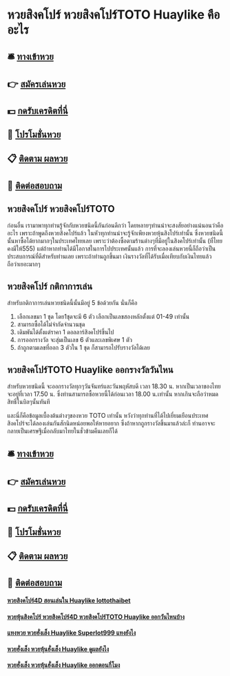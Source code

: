 # หวยสิงคโปร์ หวยสิงคโปร์TOTO Huaylike คืออะไร

## 🛎 [ทางเข้าหวย](https://bit.ly/3xzuShp)
## 👉 [สมัครเล่นหวย](https://bit.ly/3xzuShp)
## 💵 [กดรับเครดิตที่นี่](https://bit.ly/3Ulojsv)
## 👑 [โปรโมชั่นหวย](https://bit.ly/3Ulojsv)
## 📋 [ติดตาม ผลหวย](https://bit.ly/3Ulojsv)
## 📱 [ติดต่อสอบถาม](https://bit.ly/3Ulojsv)

## หวยสิงคโปร์ หวยสิงคโปร์TOTO
ก่อนอื่น เรามาพาทุกท่านรู้จักกับหวยชนิดนี้กันก่อนดีกว่า โดยหลายๆท่านน่าจะสงสัยอย่างแน่นอนว่าคืออะไร เพราะถ้าพูดถึงหวยสิงคโปร์แล้ว ในหัวทุกท่านน่าจะรู้จักเพียงหวยหุ้นสิงโปร์เท่านั้น ซึ่งหวยชนิดนี้นั้นหาซื้อได้ยากมากๆในประเทศไทยเลย เพราะว่าต้องซื้อตามร้านต่างๆที่มีอยู่ในสิงคโปร์เท่านั้น (ที่ไทยคงมีให้555) แต่ถ้าหากท่านได้มีโอกาสในการไปประเทศนั้นแล้ว การที่จะลองเล่นหวยนี้ก็ถือว่าเป็นประสบการณ์ที่ดีสำหรับท่านเลย เพราะถ้าท่านถูกขึ้นมา เงินรางวัลที่ได้รับเมื่อเทียบกับเงินไทยแล้ว ถือว่าเยอะมากๆ

## หวยสิงคโปร์ กติกาการเล่น
สำหรับกติกาการเล่นหวยชนิดนี้นั้นมีอยู่ 5 ข้อด้วยกัน นั่นก็คือ
1. เลือกเลขมา 1 ชุด โดย1ชุดจะมี 6 ตัว เลือกเป็นเลขสองหลักตั้งแต่ 01-49 เท่านั้น
2. สามารถซื้อได้ไม่จำกัดจำนวนชุด
3. เดิมพันได้ตั้งแต่ราคา 1 ดอลลาร์สิงคโปร์ขึ้นไป
4. การออกรางวัล จะสุ่มเป็นเลข 6 ตัวและเลขพิเศษ 1 ตัว
5. ถ้าถูกตามเลขที่ออก 3 ตัวใน 1 ชุด ก็สามารถไปรับรางวัลได้เลย

## หวยสิงคโปร์TOTO Huaylike ออกรางวัลวันไหน
สำหรับหวยชนิดนี้ จะออกรางวัลทุกๆวันจันทร์และวันพฤหัสบดี เวลา 18.30 น. หากเป็นเวลาของไทยจะอยู่ที่เวลา 17.50 น. ซึ่งท่านสามารถซื้อหวยนี้ได้ก่อนเวลา 18.00 น.เท่านั้น หากเกินจะถือว่าหมดสิทธิ์ในบิลๆนั้นทันที

และนี่ก็คือข้อมูลเบื้องต้นต่างๆของหวย TOTO เท่านั้น หวังว่าทุกท่านที่ได้ไปเยี่ยมเยือนประเทศสิงคโปร์จะได้ลองเล่นกันสักนิดหน่อยพอให้หายอยาก ซึ่งถ้าหากถูกรางวัลขึ้นมาแล้วล่ะก็ ท่านอาจจะกลายเป็นเศรษฐีเมื่อกลับมาไทยในชั่วข้ามคืนเลยก็ได้

## 🛎 [ทางเข้าหวย](https://bit.ly/3xzuShp)
## 👉 [สมัครเล่นหวย](https://bit.ly/3xzuShp)
## 💵 [กดรับเครดิตที่นี่](https://bit.ly/3Ulojsv)
## 👑 [โปรโมชั่นหวย](https://bit.ly/3Ulojsv)
## 📋 [ติดตาม ผลหวย](https://bit.ly/3Ulojsv)
## 📱 [ติดต่อสอบถาม](https://bit.ly/3Ulojsv)

#### [หวยสิงคโปร์4D สอนเล่นใน Huaylike lottothaibet](https://atom.io/themes/หวยสิงคโปร์4D%20สอนเล่นใน%20Huaylike%20lottothaibet)
#### [หวยหุ้นสิงคโปร์ หวยสิงคโปร์4D หวยสิงคโปร์TOTO Huaylike ออกวันไหนบ้าง](https://atom.io/themes/หวยหุ้นสิงคโปร์%20หวยสิงคโปร์4D%20หวยสิงคโปร์TOTO%20Huaylike%20ออกวันไหนบ้าง)
#### [แทงหวย หวยฮั่งเส็ง Huaylike Superlot999 แทงยังไง](https://atom.io/themes/แทงหวย%20หวยฮั่งเส็ง%20Huaylike%20Superlot999%20แทงยังไง)
#### [หวยฮั่งเส็ง หวยหุ้นฮั่งเส็ง Huaylike ดูผลยังไง](https://atom.io/themes/หวยฮั่งเส็ง%20หวยหุ้นฮั่งเส็ง%20Huaylike%20ดูผลยังไง)
#### [หวยฮั่งเส็ง หวยหุ้นฮั่งเส็ง Huaylike ออกตอนกี่โมง](https://atom.io/themes/หวยฮั่งเส็ง%20หวยหุ้นฮั่งเส็ง%20Huaylike%20ออกตอนกี่โมง)